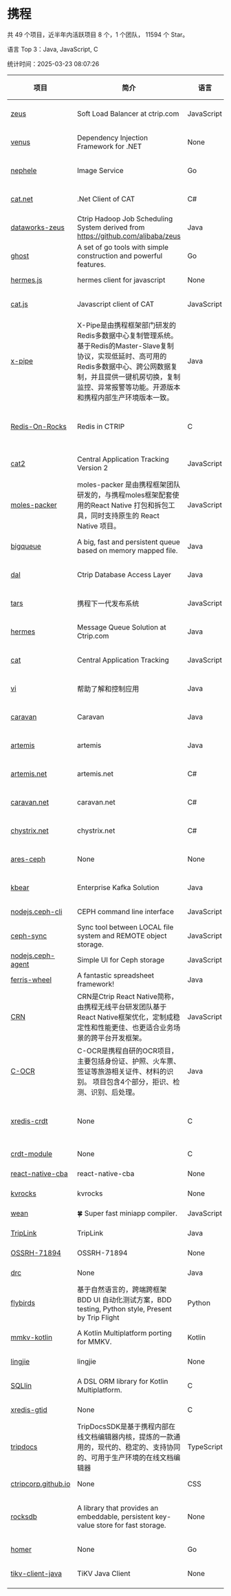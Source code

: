 # 携程

共 49 个项目，近半年内活跃项目 8 个，1 个团队， 11594 个 Star。

语言 Top 3：Java, JavaScript, C

统计时间：2025-03-23 08:07:26

| 项目 | 简介 | 语言 | Star 数 | 协议 | 创建时间 | 最后更新时间 | 最后提交时间 |
| --- | --- | --- | --- | --- | --- | --- | --- |
| [zeus](https://github.com/ctripcorp/zeus) | Soft Load Balancer at ctrip.com | JavaScript | 55 | Apache License 2.0 | 2015-02-10 | 2024-05-22 | 2022-07-15 |
| [venus](https://github.com/ctripcorp/venus) | Dependency Injection Framework for .NET | None | 1 | Apache License 2.0 | 2015-03-31 | 2016-11-30 | 2015-03-31 |
| [nephele](https://github.com/ctripcorp/nephele) | Image Service | Go | 144 | Apache License 2.0 | 2015-06-12 | 2025-01-31 | 2018-06-04 |
| [cat.net](https://github.com/ctripcorp/cat.net) | .Net Client of CAT | C# | 69 | Apache License 2.0 | 2015-06-12 | 2023-06-16 | 2016-04-21 |
| [dataworks-zeus](https://github.com/ctripcorp/dataworks-zeus) | Ctrip Hadoop Job Scheduling System derived from https://github.com/alibaba/zeus | Java | 155 | Apache License 2.0 | 2015-06-25 | 2024-11-30 | 2016-04-10 |
| [ghost](https://github.com/ctripcorp/ghost) | A set of go tools with simple construction and powerful features. | Go | 18 | Apache License 2.0 | 2015-07-17 | 2022-02-19 | 2016-01-18 |
| [hermes.js](https://github.com/ctripcorp/hermes.js) | hermes client for javascript | None | 4 | - | 2015-08-18 | 2021-06-14 | 2015-08-18 |
| [cat.js](https://github.com/ctripcorp/cat.js) | Javascript client of CAT | JavaScript | 29 | Apache License 2.0 | 2015-09-18 | 2023-11-23 | 2016-12-21 |
| [x-pipe](https://github.com/ctripcorp/x-pipe) | X-Pipe是由携程框架部门研发的Redis多数据中心复制管理系统。基于Redis的Master-Slave复制协议，实现低延时、高可用的Redis多数据中心、跨公网数据复制，并且提供一键机房切换，复制监控、异常报警等功能。开源版本和携程内部生产环境版本一致。 | Java | 2050 | Apache License 2.0 | 2016-03-29 | 2025-03-21 | 2025-03-18 |
| [Redis-On-Rocks](https://github.com/ctripcorp/Redis-On-Rocks) | Redis in CTRIP | C | 198 | BSD 3-Clause "New" or "Revised" License | 2016-04-08 | 2025-03-15 | 2025-03-21 |
| [cat2](https://github.com/ctripcorp/cat2) | Central Application Tracking Version 2 | JavaScript | 28 | Apache License 2.0 | 2016-05-05 | 2024-01-30 | 2016-06-01 |
| [moles-packer](https://github.com/ctripcorp/moles-packer) | moles-packer 是由携程框架团队研发的，与携程moles框架配套使用的React Native 打包和拆包工具，同时支持原生的 React Native 项目。 | JavaScript | 721 | - | 2016-06-12 | 2025-03-20 | 2016-11-24 |
| [bigqueue](https://github.com/ctripcorp/bigqueue) | A big, fast and persistent queue based on memory mapped file. | Java | 23 | Apache License 2.0 | 2016-07-14 | 2023-09-22 | 2016-06-03 |
| [dal](https://github.com/ctripcorp/dal) | Ctrip Database Access Layer | Java | 1243 | Apache License 2.0 | 2016-07-26 | 2025-01-23 | 2024-05-15 |
| [tars](https://github.com/ctripcorp/tars) | 携程下一代发布系统 | JavaScript | 371 | Apache License 2.0 | 2016-12-19 | 2025-01-23 | 2022-02-12 |
| [hermes](https://github.com/ctripcorp/hermes) | Message Queue Solution at Ctrip.com | Java | 85 | Apache License 2.0 | 2017-02-16 | 2024-08-13 | 2018-01-10 |
| [cat](https://github.com/ctripcorp/cat) | Central Application Tracking | JavaScript | 46 | Apache License 2.0 | 2017-05-01 | 2023-05-08 | 2017-04-22 |
| [vi](https://github.com/ctripcorp/vi) | 帮助了解和控制应用 | Java | 268 | Apache License 2.0 | 2017-05-09 | 2025-02-27 | 2018-11-11 |
| [caravan](https://github.com/ctripcorp/caravan) | Caravan | Java | 34 | Apache License 2.0 | 2017-10-18 | 2024-03-31 | 2019-02-22 |
| [artemis](https://github.com/ctripcorp/artemis) | artemis | Java | 42 | Apache License 2.0 | 2017-10-19 | 2025-01-17 | 2019-02-22 |
| [artemis.net](https://github.com/ctripcorp/artemis.net) | artemis.net | C# | 4 | Apache License 2.0 | 2017-10-19 | 2021-06-14 | 2019-02-22 |
| [caravan.net](https://github.com/ctripcorp/caravan.net) | caravan.net | C# | 9 | Apache License 2.0 | 2017-10-19 | 2021-08-27 | 2019-02-22 |
| [chystrix.net](https://github.com/ctripcorp/chystrix.net) | chystrix.net | C# | 7 | Apache License 2.0 | 2017-10-19 | 2021-07-03 | 2019-02-22 |
| [ares-ceph](https://github.com/ctripcorp/ares-ceph) | None | None | 1 | Apache License 2.0 | 2019-02-01 | 2021-06-14 | 2019-02-01 |
| [kbear](https://github.com/ctripcorp/kbear) | Enterprise Kafka Solution | Java | 53 | Apache License 2.0 | 2019-02-21 | 2025-03-14 | 2023-10-18 |
| [nodejs.ceph-cli](https://github.com/ctripcorp/nodejs.ceph-cli) | CEPH command line interface | JavaScript | 1 | - | 2019-04-03 | 2021-06-14 | 2019-03-31 |
| [ceph-sync](https://github.com/ctripcorp/ceph-sync) | Sync tool between LOCAL file system and REMOTE object storage. | JavaScript | 2 | - | 2019-04-03 | 2021-06-14 | 2018-12-10 |
| [nodejs.ceph-agent](https://github.com/ctripcorp/nodejs.ceph-agent) | Simple UI for Ceph storage | JavaScript | 1 | - | 2019-04-03 | 2021-06-14 | 2019-02-27 |
| [ferris-wheel](https://github.com/ctripcorp/ferris-wheel) | A fantastic spreadsheet framework! | Java | 4 | MIT License | 2019-04-03 | 2021-06-14 | 2020-01-14 |
| [CRN](https://github.com/ctripcorp/CRN) | CRN是Ctrip React Native简称，由携程无线平台研发团队基于React Native框架优化，定制成稳定性和性能更佳、也更适合业务场景的跨平台开发框架。 | JavaScript | 1463 | MIT License | 2019-04-11 | 2025-03-10 | 2020-10-16 |
| [C-OCR](https://github.com/ctripcorp/C-OCR) |   C-OCR是携程自研的OCR项目，主要包括身份证、护照、火车票、签证等旅游相关证件、材料的识别。  项目包含4个部分，拒识、检测、识别、后处理。 | Java | 2426 | - | 2019-04-11 | 2025-03-23 | 2024-02-14 |
| [xredis-crdt](https://github.com/ctripcorp/xredis-crdt) | None | C | 12 | BSD 3-Clause "New" or "Revised" License | 2019-11-13 | 2024-09-20 | 2024-06-24 |
| [crdt-module](https://github.com/ctripcorp/crdt-module) | None | C | 9 | - | 2019-11-13 | 2024-09-20 | 2024-07-08 |
| [react-native-cba](https://github.com/ctripcorp/react-native-cba) | react-native-cba | None | 1 | - | 2020-03-26 | 2020-03-26 | 2020-03-26 |
| [kvrocks](https://github.com/ctripcorp/kvrocks) | kvrocks | None | 2 | - | 2020-09-18 | 2021-06-14 | 2020-09-18 |
| [wean](https://github.com/ctripcorp/wean) | :four_leaf_clover: Super fast miniapp compiler. | JavaScript | 395 | MIT License | 2021-03-12 | 2025-03-23 | 2021-09-08 |
| [TripLink](https://github.com/ctripcorp/TripLink) | TripLink | Java | 6 | - | 2021-07-27 | 2024-11-20 | 2024-10-15 |
| [OSSRH-71894](https://github.com/ctripcorp/OSSRH-71894) | OSSRH-71894 | None | 0 | - | 2021-08-10 | 2021-08-10 | 2021-08-10 |
| [drc](https://github.com/ctripcorp/drc) | None | Java | 137 | - | 2021-12-23 | 2025-02-27 | 2024-07-30 |
| [flybirds](https://github.com/ctripcorp/flybirds) | 基于自然语言的，跨端跨框架 BDD UI 自动化测试方案，BDD testing, Python style, Present by Trip Flight | Python | 875 | MIT License | 2021-12-30 | 2025-03-12 | 2025-02-07 |
| [mmkv-kotlin](https://github.com/ctripcorp/mmkv-kotlin) | A Kotlin Multiplatform porting for MMKV. | Kotlin | 145 | Apache License 2.0 | 2022-04-15 | 2025-03-21 | 2025-02-06 |
| [lingjie](https://github.com/ctripcorp/lingjie) | lingjie | None | 0 | - | 2022-08-29 | 2022-08-29 | 2022-08-29 |
| [SQLlin](https://github.com/ctripcorp/SQLlin) | A DSL ORM library for Kotlin Multiplatform. | C | 246 | Apache License 2.0 | 2022-11-24 | 2025-03-13 | 2025-02-12 |
| [xredis-gtid](https://github.com/ctripcorp/xredis-gtid) | None | C | 0 | - | 2022-11-24 | 2024-12-16 | 2025-03-21 |
| [tripdocs](https://github.com/ctripcorp/tripdocs) | TripDocsSDK是基于携程内部在线文档编辑器内核，提炼的一款通用的，现代的、稳定的、支持协同的、可用于生产环境的在线文档编辑器 | TypeScript | 205 | MIT License | 2023-01-11 | 2025-03-23 | 2023-03-12 |
| [ctripcorp.github.io](https://github.com/ctripcorp/ctripcorp.github.io) | None | CSS | 0 | - | 2023-01-12 | 2023-01-12 | 2023-01-13 |
| [rocksdb](https://github.com/ctripcorp/rocksdb) | A library that provides an embeddable, persistent key-value store for fast storage. | None | 0 | GNU General Public License v2.0 | 2023-02-01 | 2023-02-01 | 2025-02-21 |
| [homer](https://github.com/ctripcorp/homer) | None | Go | 6 | - | 2023-08-21 | 2023-08-28 | 2023-08-28 |
| [tikv-client-java](https://github.com/ctripcorp/tikv-client-java) | TiKV Java Client | None | 0 | Apache License 2.0 | 2024-02-07 | 2024-02-07 | 2024-01-18 |
